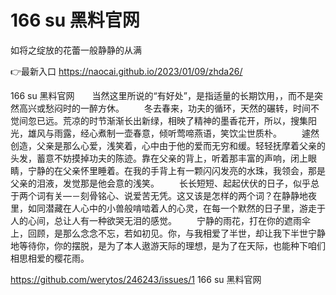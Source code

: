 # 166 su 黑料官网
如将之绽放的花蕾一般静静的从满

👉最新入口 https://naocai.github.io/2023/01/09/zhda26/

166 su 黑料官网　　当然这里所说的“有好处”，是指适量的长期饮用，，而不是突然高兴或愁闷时的一醉方休。
　　冬去春来，功夫的循环，天然的碾转，时间不觉间忽已远。荒凉的时节渐渐长出新绿，相映了精神的墨香花开，所以，搜集阳光，雄风与雨露，经心煮制一壶春意，倾听莺啼燕语，笑饮尘世质朴。
　　遽然创造，父亲是那么心爱，浅笑着，心中由于他的爱而无穷和缓。轻轻抚摩着父亲的头发，蓄意不妨摸掉功夫的陈迹。靠在父亲的背上，听着那丰富的声响，闭上眼睛，宁静的在父亲怀里睡着。在我的手背上有一颗闪闪发亮的水珠，我领会，那是父亲的泪液，发觉那是他会意的浅笑。
　　长长短短、起起伏伏的日子，似乎总于两个词有关—－刻骨铭心、说爱苦无凭。这又该是怎样的两个词？在静静地夜里，如同潜藏在人心中的小兽般啃啮着人的心灵，在每一个默然的日子里，游走于人的心间，总让人有一种欲哭无泪的感觉。
　　宁静的雨花，打在你的遮雨伞上，回顾，是那么念念不忘，若如初见。你，与我相爱了半世，却让我下半世宁静地等待你，你的摆脱，是为了本人遨游天际的理想，是为了在天际，也能种下咱们相思相爱的樱花雨。

https://github.com/werytos/246243/issues/1
166 su 黑料官网
